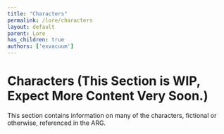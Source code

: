 ```yaml
---
title: "Characters"
permalink: /lore/characters
layout: default
parent: Lore
has_children: true
authors: ['exvacuum']
---
```


# Characters (This Section is WIP, Expect More Content Very Soon.)
 
This section contains information on many of the characters, fictional or otherwise, referenced in the ARG.
